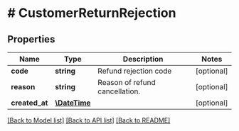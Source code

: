 # # CustomerReturnRejection

## Properties

Name | Type | Description | Notes
------------ | ------------- | ------------- | -------------
**code** | **string** | Refund rejection code | [optional]
**reason** | **string** | Reason of refund cancellation. | [optional]
**created_at** | [**\DateTime**](\DateTime.md) |  | [optional]

[[Back to Model list]](../../README.md#models) [[Back to API list]](../../README.md#endpoints) [[Back to README]](../../README.md)
